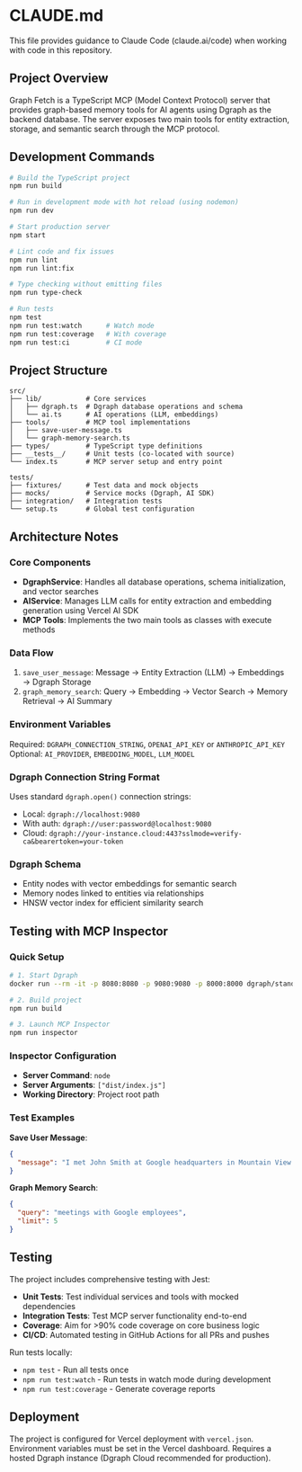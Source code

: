 # CLAUDE.md

This file provides guidance to Claude Code (claude.ai/code) when working with code in this repository.

## Project Overview

Graph Fetch is a TypeScript MCP (Model Context Protocol) server that provides graph-based memory tools for AI agents using Dgraph as the backend database. The server exposes two main tools for entity extraction, storage, and semantic search through the MCP protocol.

## Development Commands

```bash
# Build the TypeScript project
npm run build

# Run in development mode with hot reload (using nodemon)
npm run dev

# Start production server
npm start

# Lint code and fix issues
npm run lint
npm run lint:fix

# Type checking without emitting files
npm run type-check

# Run tests
npm test
npm run test:watch      # Watch mode
npm run test:coverage   # With coverage
npm run test:ci         # CI mode
```

## Project Structure

```
src/
├── lib/           # Core services
│   ├── dgraph.ts  # Dgraph database operations and schema
│   └── ai.ts      # AI operations (LLM, embeddings)
├── tools/         # MCP tool implementations
│   ├── save-user-message.ts
│   └── graph-memory-search.ts
├── types/         # TypeScript type definitions
├── __tests__/     # Unit tests (co-located with source)
└── index.ts       # MCP server setup and entry point

tests/
├── fixtures/      # Test data and mock objects
├── mocks/         # Service mocks (Dgraph, AI SDK)
├── integration/   # Integration tests
└── setup.ts       # Global test configuration
```

## Architecture Notes

### Core Components
- **DgraphService**: Handles all database operations, schema initialization, and vector searches
- **AIService**: Manages LLM calls for entity extraction and embedding generation using Vercel AI SDK
- **MCP Tools**: Implements the two main tools as classes with execute methods

### Data Flow
1. `save_user_message`: Message → Entity Extraction (LLM) → Embeddings → Dgraph Storage
2. `graph_memory_search`: Query → Embedding → Vector Search → Memory Retrieval → AI Summary

### Environment Variables
Required: `DGRAPH_CONNECTION_STRING`, `OPENAI_API_KEY` or `ANTHROPIC_API_KEY`
Optional: `AI_PROVIDER`, `EMBEDDING_MODEL`, `LLM_MODEL`

### Dgraph Connection String Format
Uses standard `dgraph.open()` connection strings:
- Local: `dgraph://localhost:9080`
- With auth: `dgraph://user:password@localhost:9080`
- Cloud: `dgraph://your-instance.cloud:443?sslmode=verify-ca&bearertoken=your-token`

### Dgraph Schema
- Entity nodes with vector embeddings for semantic search
- Memory nodes linked to entities via relationships
- HNSW vector index for efficient similarity search

## Testing with MCP Inspector

### Quick Setup
```bash
# 1. Start Dgraph
docker run --rm -it -p 8080:8080 -p 9080:9080 -p 8000:8000 dgraph/standalone:latest

# 2. Build project
npm run build

# 3. Launch MCP Inspector
npm run inspector
```

### Inspector Configuration
- **Server Command**: `node`
- **Server Arguments**: `["dist/index.js"]`
- **Working Directory**: Project root path

### Test Examples
**Save User Message**:
```json
{
  "message": "I met John Smith at Google headquarters in Mountain View yesterday to discuss the new AI project."
}
```

**Graph Memory Search**:
```json
{
  "query": "meetings with Google employees",
  "limit": 5
}
```

## Testing

The project includes comprehensive testing with Jest:
- **Unit Tests**: Test individual services and tools with mocked dependencies
- **Integration Tests**: Test MCP server functionality end-to-end
- **Coverage**: Aim for >90% code coverage on core business logic
- **CI/CD**: Automated testing in GitHub Actions for all PRs and pushes

Run tests locally:
- `npm test` - Run all tests once
- `npm run test:watch` - Run tests in watch mode during development
- `npm run test:coverage` - Generate coverage reports

## Deployment

The project is configured for Vercel deployment with `vercel.json`. Environment variables must be set in the Vercel dashboard. Requires a hosted Dgraph instance (Dgraph Cloud recommended for production).